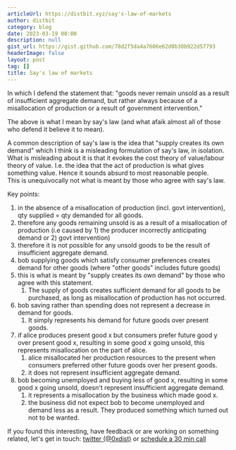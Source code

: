 ```yaml
---
articleUrl: https://distbit.xyz/say's-law-of-markets
author: distbit
category: blog
date: 2023-03-19 00:00
description: null
gist_url: https://gist.github.com/78d2f5da4a7606e62d0b30b922d57793
headerImage: false
layout: post
tag: []
title: Say's law of markets
---
```





In which I defend the statement that: "goods never remain unsold as a result of insufficient aggregate demand, but rather always because of a misallocation of production or a result of government intervention."  

The above is what I mean by say's law (and what afaik almost all of those who defend it believe it to mean).  

A common description of say's law is the idea that "supply creates its own demand" which I think is a misleading formulation of say's law, in isolation.   
What is misleading about it is that it evokes the cost theory of value/labour theory of value. I.e. the idea that the act of production is what gives something value. Hence it sounds absurd to most reasonable people.   
This is unequivocally not what is meant by those who agree with say's law.  


Key points:  
1. in the absence of a misallocation of production (incl. govt intervention), qty supplied = qty demanded for all goods.  
2. therefore any goods remaining unsold is as a result of a misallocation of production (i.e caused by 1) the producer incorrectly anticipating demand or 2) govt intervention)  
3. therefore it is not possible for any unsold goods to be the result of insufficient aggregate demand.  
4. bob supplying goods which satisfy consumer preferences creates demand for other goods (where "other goods" includes future goods)  
5. this is what is meant by "supply creates its own demand" by those who agree with this statement.  
	1. The supply of goods creates sufficient demand for all goods to be purchased, as long as misallocation of production has not occurred.  
6. bob saving rather than spending does not represent a decrease in demand for goods.  
	1. It simply represents his demand for future goods over present goods.  
7. if alice produces present good x but consumers prefer future good y over present good x, resulting in some good x going unsold, this represents misallocation on the part of alice.   
    1. alice misallocated her production resources to the present when consumers preferred other future goods over her present goods.  
    2. it does not represent insufficient aggregate demand.  
8. bob becoming unemployed and buying less of good x, resulting in some good x going unsold, doesn't represent insufficient aggregate demand.  
    1. it represents a misallocation by the business which made good x.   
    2. the business did not expect bob to become unemployed and demand less as a result. They produced something which turned out not to be wanted.  

If you found this interesting, have feedback or are working on something related, let's get in touch: [twitter (@0xdist)](https://twitter.com/0xdist) or [schedule a 30 min call](https://cal.com/distbit/30min)